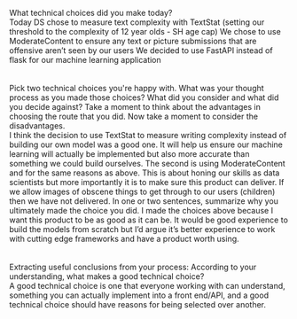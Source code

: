 What technical choices did you make today?<br>
Today DS chose to measure text complexity with TextStat (setting our threshold to the complexity of 12 year olds - SH age cap)
We chose to use ModerateContent to ensure any text or picture submissions that are offensive aren’t seen by our users
We decided to use FastAPI instead of flask for our machine learning application
<br><br><br>
Pick two technical choices you're happy with. What was your thought process as you made those choices? What did you consider and what did you decide against?
Take a moment to think about the advantages in choosing the route that you did.
Now take a moment to consider the disadvantages.<br>
I think the decision to use TextStat to measure writing complexity instead of building our own model was a good one. It will help us ensure our machine learning will actually be implemented but also more accurate than something we could build ourselves.
The second is using ModerateContent and for the same reasons as above. This is about honing our skills as data scientists but more importantly it is to make sure this product can deliver. If we allow images of obscene things to get through to our users (children) then we have not delivered.
In one or two sentences, summarize why you ultimately made the choice you did.
I made the choices above because I want this product to be as good as it can be. It would be good experience to build the models from scratch but I’d argue it’s better experience to work with cutting edge frameworks and have a product worth using.
<br><br><br>
Extracting useful conclusions from your process:
According to your understanding, what makes a good technical choice?<br>
A good technical choice is one that everyone working with can understand, something you can actually implement into a front end/API, and a good technical choice should have reasons for being selected over another.

